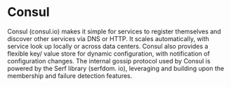 # Consul

Consul (consul.io) makes it simple for services to register themselves and discover other services via DNS or HTTP. It scales automatically, with service look up locally or across data centers. Consul also provides a flexible key/ value store for dynamic configuration, with notification of configuration changes. The internal gossip protocol used by Consul is powered by the Serf library (serfdom. io), leveraging and building upon the membership and failure detection features.
